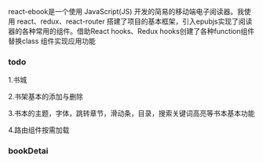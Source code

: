 react-ebook是一个使用 JavaScript(JS) 开发的简易的移动端电子阅读器。我使用 react、redux、react-router 搭建了项目的基本框架，引入epubjs实现了阅读器的各种常用的组件。借助React hooks、Redux hooks创建了各种function组件替换class 组件实现应用功能

### todo
1.书城

2.书架基本的添加与删除

3.书本的主题，字体，跳转章节，滑动条，目录，搜索关键词高亮等书本基本功能

4.路由组件按需加载

### bookDetai

